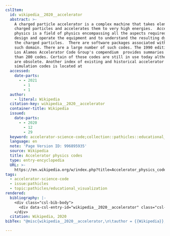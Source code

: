```yaml
---
cslItem:
  id: wikipedia__2020__accelerator
  abstract: >-
    A charged particle accelerator is a complex machine that takes elementary
    charged particles and accelerates them to very high energies.  Accelerator
    physics is a field of physics encompassing all the aspects required to
    design and operate the equipment and to understand the resulting dynamics of
    the charged particles.  There are software packages associated with each
    such domain. There are a large number of such codes. The 1990 edition of the
    Los Alamos Accelerator Code Group's compendium  provides summaries of more
    than 200 codes. Certain of those codes are still in use today although many
    are obsolete. Another index of existing and historical accelerator
    simulation codes is located at
  accessed:
    date-parts:
      - - 2021
        - 1
        - 1
  author:
    - literal: Wikipedia
  citation-key: wikipedia__2020__accelerator
  container-title: Wikipedia
  issued:
    date-parts:
      - - 2020
        - 12
        - 29
  keyword: accelerator-science-code;collection::pathicles::educational_visualization
  language: en
  note: 'Page Version ID: 996895935'
  source: Wikipedia
  title: Accelerator physics codes
  type: entry-encyclopedia
  URL: >-
    https://en.wikipedia.org/w/index.php?title=Accelerator_physics_codes&oldid=996895935
tags:
  - accelerator-science-code
  - issue:pathicles
  - topic:pathicles/educational_visualization
rendered:
  bibliography: |-
    <div class="csl-bib-body">
      <div data-csl-entry-id="wikipedia__2020__accelerator" class="csl-entry">Wikipedia 2020 “Accelerator physics codes,” <i>Wikipedia</i>. Available at: https://en.wikipedia.org/w/index.php?title=Accelerator_physics_codes&#38;oldid=996895935 (Accessed: January 1, 2021).</div>
    </div>
  citation: Wikipedia, 2020
bibTex: "@misc{wikipedia__2020__accelerator,\n\tauthor = {{Wikipedia}},\n\tyear = {2020},\n\tmonth = {dec 29},\n\tnote = {Page Version ID: 996895935},\n\ttitle = {Accelerator physics codes},\n\thowpublished = {https://en.wikipedia.org/w/index.php?title=Accelerator\\textunderscore{}physics\\textunderscore{}codes&oldid=996895935},\n}\n\n"

---
```


